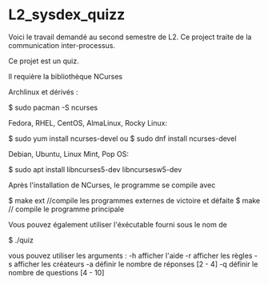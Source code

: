 # L2_sysdex_quizz
Voici le travail demandé au second semestre de L2. 
Ce project traite de la communication inter-processus.

Ce projet est un quiz. 

Il requière la bibliothèque NCurses


Archlinux et dérivés :

$ sudo pacman -S ncurses


Fedora, RHEL, CentOS, AlmaLinux, Rocky Linux:

$ sudo yum install ncurses-devel
ou
$ sudo dnf install ncurses-devel


Debian, Ubuntu, Linux Mint, Pop OS:

$ sudo apt install libncurses5-dev libncursesw5-dev


Après l'installation de NCurses, le programme se compile avec

$ make ext //compile les programmes externes de victoire et défaite
$ make // compile le programme principale

Vous pouvez également utiliser l'éxécutable fourni sous le nom de 

$ ./quiz

vous pouvez utiliser les arguments :
 -h afficher l'aide
 -r afficher les règles
 -s afficher les créateurs
 -a définir le nombre de réponses [2 - 4]
 -q définir le nombre de questions [4 - 10]
